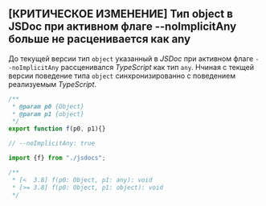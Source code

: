 ## [КРИТИЧЕСКОЕ ИЗМЕНЕНИЕ] Тип object в JSDoc при активном флаге --noImplicitAny больше не расценивается как any

До текущей версии тип `object` указанный в _JSDoc_ при активном флаге `--noImplicitAny` рассценивался _TypeScript_ как тип `any`. Нчиная с текщей версии поведение типа `object` синхронизированно с поведением реализуемым _TypeScript_.

`````js
/**
 * @param p0 {Object}
 * @param p1 {object}
 */
export function f(p0, p1){}
`````

`````ts
// --noImplicitAny: true

import {f} from "./jsdocs";

/**
 * [<  3.8] f(p0: Object, p1: any): void
 * [>= 3.8] f(p0: Object, p1: object): void
 */
`````
